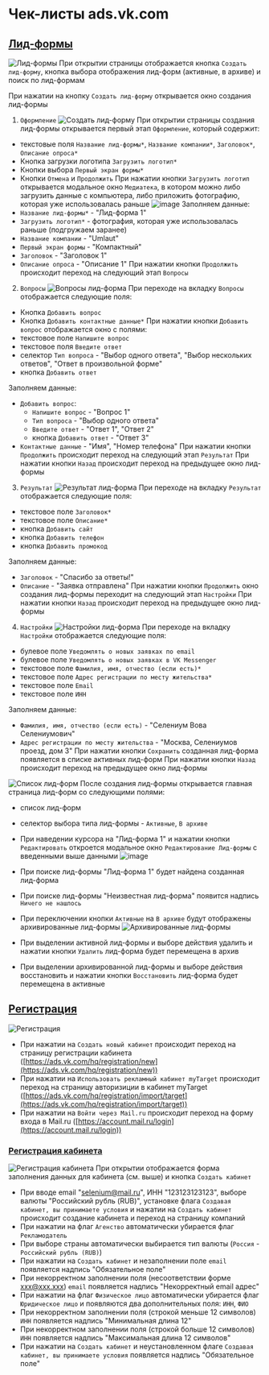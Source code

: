 # Чек-листы ads.vk.com

## [Лид-формы](https://ads.vk.com/hq/leadads/leadforms)

![Лид-формы](src/lead_form.png)
При открытии страницы отображается кнопка `Создать лид-форму`, кнопка выбора отображения лид-форм (активные, в архиве) и поиск по лид-формам
  
При нажатии на кнопку `Создать лид-форму` открывается окно создания лид-формы
1. `Оформление`
![Создать лид-форму](src/new_lead_form.png)
При открытии страницы создания лид-формы открывается первый этап `Оформление`, который содержит:
- текстовые поля `Название лид-формы*`, `Название компании*`, `Заголовок*`, `Описание опроса*`
- Кнопка загрузки логотипа `Загрузить логотип*`
- Кнопки выбора `Первый экран формы*`
- Кнопки `Отмена` и `Продолжить`
При нажатии кнопки `Загрузить логотип` открывается модальное окно `Медиатека`, в котором можно либо загрузить данные с компьютера, либо приложить фотографию, которая уже использовалась раньше
![image](https://github.com/StomaFedor/homework-3-spring-2024/assets/107150041/4db56392-967f-4a5d-a3a2-e079951f6f54)
Заполняем данные:
- `Название лид-формы*` - "Лид-форма 1"
- `Загрузить логотип*` - фотография, которая уже использовалась раньше (подгружаем заранее)
- `Название компании` - "Umlaut"
- `Первый экран формы` - "Компактный"
- `Заголовок` - "Заголовок 1"
- `Описание опроса` - "Описание 1"
При нажатии кнопки `Продолжить` происходит переход на следующий этап `Вопросы`
  
2. `Вопросы`
![Вопросы лид-форма](src/questions_lead_form.png)
При переходе на вкладку `Вопросы` отображается следующие поля:
- Кнопка `Добавить вопрос`
- Кнопка `Добавить контактные данные*`
При нажатии кнопки `Добавить вопрос` отображается окно с полями:
- текстовое поле `Напишите вопрос`
- текстовое поля `Введите ответ`
- селектор `Тип вопроса` - "Выбор одного ответа", "Выбор нескольких ответов", "Ответ в произвольной форме"
- кнопка `Добавить ответ`
  
Заполняем данные:
- `Добавить вопрос`:
  - `Напишите вопрос` - "Вопрос 1"
  - `Тип вопроса` - "Выбор одного ответа"
  - `Введите ответ` - "Ответ 1", "Ответ 2"
  - кнопка `Добавить ответ` - "Ответ 3"
- `Контактные данные` - "Имя", "Номер телефона"
При нажатии кнопки `Продолжить` происходит переход на следующий этап `Результат`
При нажатии кнопки `Назад` происходит переход на предыдущее окно лид-формы
  
3. `Результат`
![Результат лид-форма](src/result_lead_form.png)
При переходе на вкладку `Результат` отображается следующие поля:
- текстовое поле `Заголовок*`
- текстовое поле `Описание*`
- кнопка `Добавить сайт`
- кнопка `Добавить телефон`
- кнопка `Добавить промокод`

Заполняем данные:
- `Заголовок` - "Спасибо за ответы!"
- `Описание` - "Заявка отправлена"
При нажатии кнопки `Продолжить` окно создания лид-формы переходит на следующий этап `Настройки`
При нажатии кнопки `Назад` происходит переход на предыдущее окно лид-формы
  
4. `Настройки`
![Настройки лид-форма](src/settings_lead_form.png)
При переходе на вкладку `Настройки` отображается следующие поля:
- булевое поле `Уведомлять о новых заявках по email`
- булевое поле `Уведомлять о новых заявках в VK Messenger`
- текстовое поле `Фамилия, имя, отчество (если есть)*`
- текстовое поле `Адрес регистрации по месту жительства*`
- текстовое поле `Email`
- текстовое поле `ИНН`

Заполняем данные:
- `Фамилия, имя, отчество (если есть)` - "Селениум Вова Селениумович"
- `Адрес регистрации по месту жительства` - "Москва, Селениумов проезд, дом 3"
При нажатии кнопки `Сохранить` созданная лид-форма появляется в списке активных лид-форм
При нажатии кнопки `Назад` происходит переход на предыдущее окно лид-формы
  
![Список лид-форм](src/lead_froms_list.png)
После создания лид-формы открывается главная страница лид-форм со следующими полями:
- список лид-форм
- селектор выбора типа лид-формы - `Активные`, `В архиве`
  
- При наведении курсора на "Лид-форма 1" и нажатии кнопки `Редактировать` откроется модальное окно `Редактирование Лид-формы` с введенными выше данными
![image](https://github.com/StomaFedor/homework-3-spring-2024/assets/107150041/7e4b5475-e787-4a7e-9751-88968e16e351)
- При поиске лид-формы "Лид-форма 1" будет найдена созданная лид-форма
- При поиске лид-формы "Неизвестная лид-форма" появится надпись `Ничего не нашлось`
- При переключении кнопки `Активные` на `В архиве` будут отображены архивированные лид-формы
![Архивированные лид-формы](src/archive_lead_forms.png)
- При выделении активной лид-формы и выборе действия удалить и нажатии кнопки `Удалить` лид-форма будет перемещена в архив
- При выделении архивированной лид-формы и выборе действия восстановить и нажатии кнопки `Восстановить` лид-форма будет перемещена в активные

## [Регистрация](https://ads.vk.com/hq/registration)

![Регистрация](src/registration.png)

- При нажатии на `Создать новый кабинет` происходит переход на страницу регистрации кабинета ([https://ads.vk.com/hq/registration/new](https://ads.vk.com/hq/registration/new))
- При нажатии на `Использовать рекламный кабинет myTarget` происходит переход на страницу авторизиции в кабинет myTarget ([https://ads.vk.com/hq/registration/import/target](https://ads.vk.com/hq/registration/import/target))
- При нажатии на `Войти через Mail.ru` происходит переход на форму входа в Mail.ru ([https://account.mail.ru/login](https://account.mail.ru/login))

### [Регистрация кабинета](https://ads.vk.com/hq/registration/new)

![Регистрация кабинета](src/registration_office.png)
При открытии отображается форма заполнения данных для кабинета (см. выше) и кнопка `Создать кабинет`

- При вводе email "selenium@mail.ru", ИНН "123123123123", выборе валюты "Российский рубль (RUB)", установке флага `Создавая кабинет, вы принимаете условия` и нажатии на `Создать кабинет` происходит создание кабинета и переход на страницу компаний
- При нажатии на флаг `Агенство` автоматически убирается флаг `Рекламодатель`
- При выборе страны автоматически выбирается тип валюты (`Россия` - `Российский рубль (RUB)`)
- При нажатии на `Создать кабинет` и незаполнении поле `email` появляется надпись "Обязательное поле"
- При некорректном заполнении поля (несоответствии форме xxx@xxx.xxx) `email` появляется надпись "Некорректный email адрес"
- При нажатии на флаг `Физическое лицо` автоматически убирается флаг `Юридическое лицо` и появляются два дополнительных поля: `ИНН`, `ФИО`
- При некорректном заполнении поля (строкой меньше 12 символов) `ИНН`  появляется надпись "Минимальная длина 12"
- При некорректном заполнении поля (строкой больше 12 символов) `ИНН` появляется надпись "Максимальная длина 12 символов"
- При нажатии на `Создать кабинет` и неустановленном флаге `Создавая кабинет, вы принимаете условия` появляется надпись "Обязательное поле"
